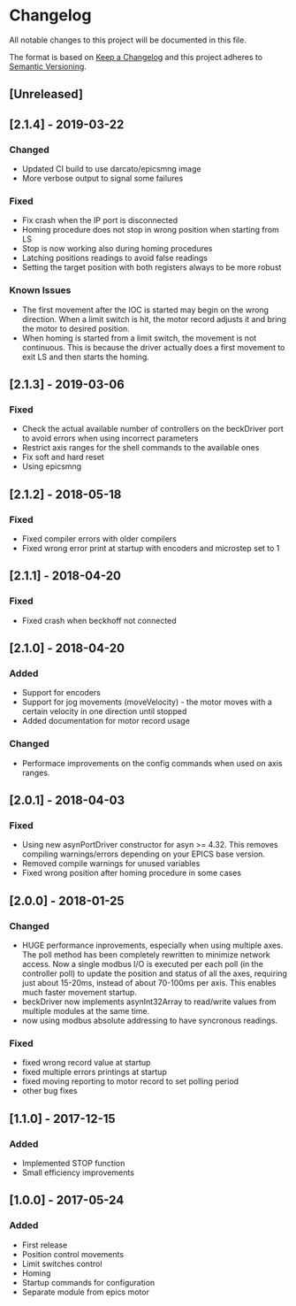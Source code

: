 # Changelog
All notable changes to this project will be documented in this file.

The format is based on [Keep a Changelog](http://keepachangelog.com/en/1.0.0/)
and this project adheres to [Semantic Versioning](http://semver.org/spec/v2.0.0.html).

## [Unreleased]

## [2.1.4] - 2019-03-22
### Changed
- Updated CI build to use darcato/epicsmng image
- More verbose output to signal some failures
### Fixed
- Fix crash when the IP port is disconnected
- Homing procedure does not stop in wrong position when starting from LS
- Stop is now working also during homing procedures
- Latching positions readings to avoid false readings
- Setting the target position with both registers always to be more robust
### Known Issues
- The first movement after the IOC is started may begin on the wrong direction. When a limit switch is hit, the motor record adjusts it and bring the motor to desired position.
- When homing is started from a limit switch, the movement is not continuous. This is because the driver actually does a first movement to exit LS and then starts the homing.

## [2.1.3] - 2019-03-06
### Fixed
- Check the actual available number of controllers on the beckDriver port to avoid errors when using incorrect parameters
- Restrict axis ranges for the shell commands to the available ones
- Fix soft and hard reset
- Using epicsmng

## [2.1.2] - 2018-05-18
### Fixed
- Fixed compiler errors with older compilers
- Fixed wrong error print at startup with encoders and microstep set to 1

## [2.1.1] - 2018-04-20
### Fixed
- Fixed crash when beckhoff not connected

## [2.1.0] - 2018-04-20
### Added
- Support for encoders
- Support for jog movements (moveVelocity) - the motor moves with a certain velocity in one direction until stopped
- Added documentation for motor record usage

### Changed
- Performace improvements on the config commands when used on axis ranges.

## [2.0.1] - 2018-04-03
### Fixed
- Using new asynPortDriver constructor for asyn >= 4.32. This removes compiling warnings/errors depending on your EPICS base version.
- Removed compile warnings for unused variables
- Fixed wrong position after homing procedure in some cases

## [2.0.0] - 2018-01-25
### Changed
- HUGE performance inprovements, especially when using multiple axes. The poll method has been completely rewritten to minimize network access. Now a single modbus I/O is executed per each poll (in the controller poll) to update the position and status of all the axes, requiring just about 15-20ms, instead of about 70-100ms per axis. This enables much faster movement startup.
- beckDriver now implements asynInt32Array to read/write values from multiple modules at the same time.
- now using modbus absolute addressing to have syncronous readings.
### Fixed
- fixed wrong record value at startup
- fixed multiple errors printings at startup
- fixed moving reporting to motor record to set polling period
- other bug fixes

## [1.1.0] - 2017-12-15
### Added
- Implemented STOP function
- Small efficiency improvements

## [1.0.0] - 2017-05-24
### Added
- First release
- Position control movements
- Limit switches control
- Homing
- Startup commands for configuration
- Separate module from epics motor

